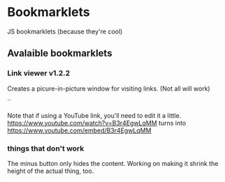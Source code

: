 # Bookmarklets
JS bookmarklets (because they're cool)

## Avalaible bookmarklets
### Link viewer v1.2.2
Creates a picure-in-picture window for visiting links. (Not all will work)

``

Note that if using a YouTube link, you'll need to edit it a little. https://www.youtube.com/watch?v=B3r4EgwLqMM turns into https://www.youtube.com/embed/B3r4EgwLqMM

### things that don't work
The minus button only hides the content. Working on making it shrink the height of the actual thing, too.
